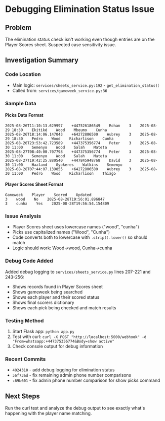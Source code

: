 # Debugging Elimination Status Issue

## Problem
The elimination status check isn't working even though entries are on the Player Scores sheet. Suspected case sensitivity issue.

## Investigation Summary

### Code Location
- Main logic: `services/sheets_service.py:192` - `get_elimination_status()`
- Called from: `services/gameweek_service.py:36`

### Sample Data

#### Picks Data Format
```
2025-08-26T11:10:13.629997    +447526186549    Rohan    3    2025-08-29 18:30    Ekitiké    Wood    Mbeumo    Cunha
2025-08-26T18:14:06.147043    +64272806500    Aubrey    3    2025-08-29 18:30    Pedro    Wood    Richarlison    Cunha
2025-08-26T23:53:42.723589    +447375356774    Peter    3    2025-08-30 11:00    Semenyo    Wood    Salah    Mateta
2025-08-27T08:40:00.707798    +447375356774    Peter    3    2025-08-30 11:00    Semenyo    Wood    Salah    Mateta
2025-08-27T19:42:25.880540    +447845948768    David    3    2025-08-30 11:00    Haaland    Gyokeres    Watkins    Semenyo
2025-08-28T07:44:07.139855    +64272806500    Aubrey    3    2025-08-30 11:00    Pedro    Wood    Richarlison    Thiago
```

#### Player Scores Sheet Format
```
Gameweek    Player    Scored    Updated
3    wood    No    2025-08-28T19:56:01.896847
3    cunha    Yes    2025-08-28T19:56:54.154809
```

### Issue Analysis
- Player Scores sheet uses lowercase names ("wood", "cunha")
- Picks use capitalized names ("Wood", "Cunha") 
- Code converts both to lowercase with `.strip().lower()` so should match
- Logic should work: Wood→wood, Cunha→cunha

### Debug Code Added
Added debug logging to `services/sheets_service.py` lines 207-221 and 243-256:
- Shows records found in Player Scores sheet
- Shows gameweek being searched
- Shows each player and their scored status
- Shows final scorers dictionary
- Shows each pick being checked and match results

### Testing Method
1. Start Flask app: `python app.py`
2. Test with curl: `curl -X POST "http://localhost:5000/webhook" -d "From=whatsapp:+447375356774&Body=show active"`
3. Check console output for debug information

### Recent Commits
- `4024310` - add debug logging for elimination status
- `56f73ad` - fix remaining admin phone number comparisons  
- `c69b601` - fix admin phone number comparison for show picks command

## Next Steps
Run the curl test and analyze the debug output to see exactly what's happening with the player name matching.